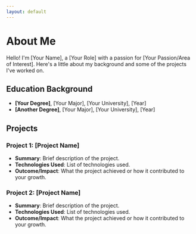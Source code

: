 ```yaml
---
layout: default
---
```


# About Me

Hello! I'm [Your Name], a [Your Role] with a passion for [Your Passion/Area of Interest]. Here's a little about my background and some of the projects I've worked on.

## Education Background

- **[Your Degree]**, [Your Major], [Your University], [Year]
- **[Another Degree]**, [Your Major], [Your University], [Year]

## Projects

### Project 1: [Project Name]
- **Summary**: Brief description of the project.
- **Technologies Used**: List of technologies used.
- **Outcome/Impact**: What the project achieved or how it contributed to your growth.

### Project 2: [Project Name]
- **Summary**: Brief description of the project.
- **Technologies Used**: List of technologies used.
- **Outcome/Impact**: What the project achieved or how it contributed to your growth.
